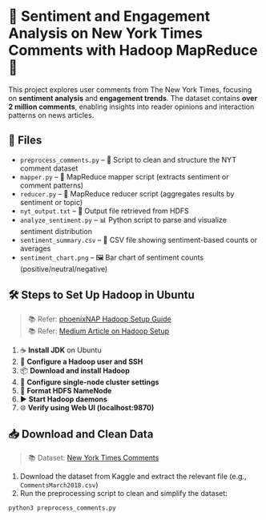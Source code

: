 # 🗽 Sentiment and Engagement Analysis on New York Times Comments with Hadoop MapReduce 💬

This project explores user comments from The New York Times, focusing on **sentiment analysis** and **engagement trends**. The dataset contains **over 2 million comments**, enabling insights into reader opinions and interaction patterns on news articles.

## 📂 Files

- `preprocess_comments.py` – 🧹 Script to clean and structure the NYT comment dataset
- `mapper.py` – 🔄 MapReduce mapper script (extracts sentiment or comment patterns)
- `reducer.py` – 🔢 MapReduce reducer script (aggregates results by sentiment or topic)
- `nyt_output.txt` – 📄 Output file retrieved from HDFS
- `analyze_sentiment.py` – 📊 Python script to parse and visualize sentiment distribution
- `sentiment_summary.csv` – 📑 CSV file showing sentiment-based counts or averages
- `sentiment_chart.png` – 🖼️ Bar chart of sentiment counts (positive/neutral/negative)

## 🛠️ Steps to Set Up Hadoop in Ubuntu

> 📚 Refer: [phoenixNAP Hadoop Setup Guide](https://phoenixnap.com/kb/install-hadoop-ubuntu)  
> 📚 Refer: [Medium Article on Hadoop Setup](https://medium.com/@wijebandara.ashan/how-to-install-hadoop-on-ubuntu-94fc9c4845ed)

1. ☕ **Install JDK** on Ubuntu
2. 🔐 **Configure a Hadoop user and SSH**
3. 📦 **Download and install Hadoop**
4. 🔧 **Configure single-node cluster settings**
5. 💾 **Format HDFS NameNode**
6. ▶️ **Start Hadoop daemons**
7. 🌐 **Verify using Web UI (localhost:9870)**

## 📥 Download and Clean Data

> 📚 Dataset: [New York Times Comments](https://www.kaggle.com/datasets/aashita/nyt-comments)

1. Download the dataset from Kaggle and extract the relevant file (e.g., `CommentsMarch2018.csv`)
2. Run the preprocessing script to clean and simplify the dataset:
```bash
python3 preprocess_comments.py
